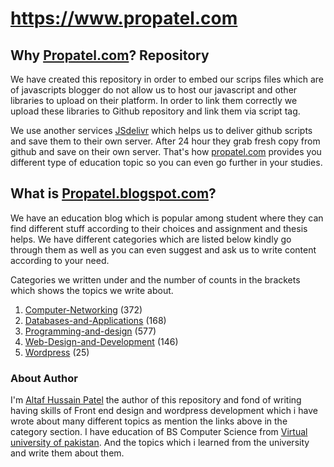 # https://www.propatel.com

<h2>Why <a href="https://www.propatel.com">Propatel.com</a>? Repository</h2>
We have created this repository in order to embed our scrips files which are of javascripts blogger do not allow us to host our javascript and other libraries to upload on their platform. In order to link them correctly we upload these libraries to Github repository and link them via script tag.

We use another services <a href="https://cdn.jsdelivr.net" rel="nofollow">JSdelivr</a> which helps us to deliver github scripts and save them to their own server. After 24 hour they grab fresh copy from github and save on their own server. That's how <a href="https://www.propatel.com">propatel.com</a> provides you different type of education topic so you can even go further in your studies. 

<h2>What is <a href="https://propatel.blogspot.com">Propatel.blogspot.com</a>?</h2>
We have an education blog which is popular among student where they can find different stuff according to their choices and assignment and thesis helps.
We have different categories which are listed below kindly go through them as well as you can even suggest and ask us to write content according to your need.

Categories we written under and the number of counts in the brackets which shows the topics we write about.
1. <a href="https://www.propatel.com/search/label/Computer-Networking" target="_blank">Computer-Networking</a> (372)
2. <a href="https://www.propatel.com/search/label/Databases-and-Applications" target="_blank">Databases-and-Applications</a> (168)
3. <a href="https://www.propatel.com/search/label/Programming-and-design" target="_blank">Programming-and-design</a> (577)
4. <a href="https://www.propatel.com/search/label/Web-Design-and-Development" target="_blank">Web-Design-and-Development</a> (146)
5. <a href="https://www.propatel.com/search/label/Wordpress" target="_blank">Wordpress</a> (25)


<h3>About Author</h3>
I'm <a href="https://altafhpatel.blogspot.com">Altaf Hussain Patel</a> the author of this repository and fond of writing having skills of Front end design and wordpress development which i have wrote about many different topics as mention the links above in the category section. I have education of  BS Computer Science from <a href="http://vu.edu.pk" rel="nofollow">Virtual university of pakistan</a>. And the topics which i learned from the university and write them about them.  
